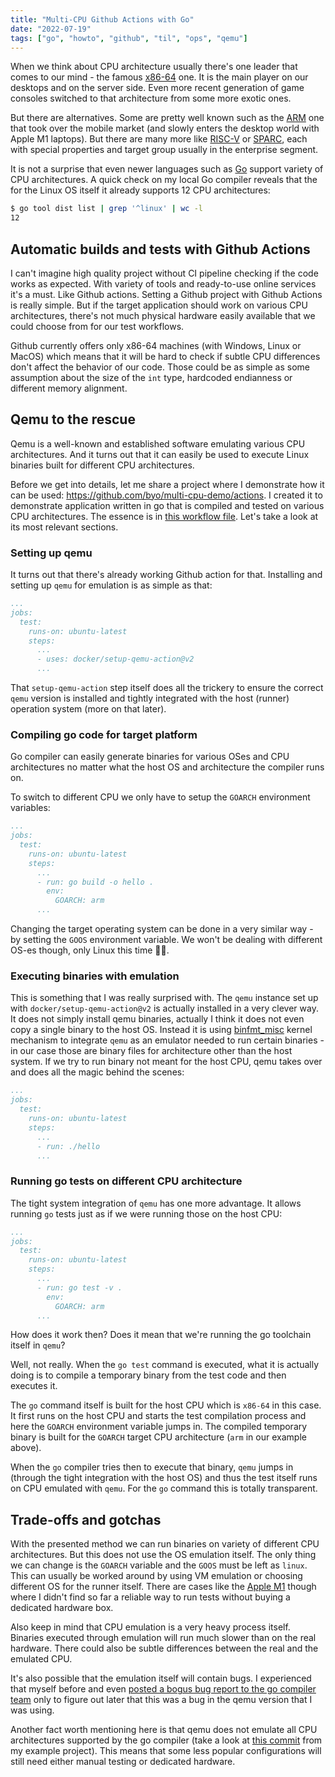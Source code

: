 ```yaml
---
title: "Multi-CPU Github Actions with Go"
date: "2022-07-19"
tags: ["go", "howto", "github", "til", "ops", "qemu"]
---
```


When we think about CPU architecture usually there's one leader that comes to our mind - the famous [x86-64] one. It is the main player on our desktops and on the server side. Even more recent generation of game consoles switched to that architecture from some more exotic ones.

But there are alternatives. Some are pretty well known such as the [ARM] one that took over the mobile market (and slowly enters the desktop world with Apple M1 laptops). But there are many more like [RISC-V] or [SPARC], each with special properties and target group usually in the enterprise segment.

It is not a surprise that even newer languages such as [Go] support variety of CPU architectures. A quick check on my local Go compiler reveals that the for the Linux OS itself it already supports 12 CPU architectures:

```sh
$ go tool dist list | grep '^linux' | wc -l
12
```

[x86-64]: https://en.wikipedia.org/wiki/X86-64
[ARM]: https://en.wikipedia.org/wiki/ARM_architecture_family
[RISC-V]: https://en.wikipedia.org/wiki/RISC-V
[SPARC]: https://en.wikipedia.org/wiki/SPARC
[Go]: https://go.dev

## Automatic builds and tests with Github Actions

I can't imagine high quality project without CI pipeline checking if the code works as expected. With variety of tools and ready-to-use online services it's a must. Like Github actions. Setting a Github project with Github Actions is really simple. But if the target application should work on various CPU architectures, there's not much physical hardware easily available that we could choose from for our test workflows.

Github currently offers only x86-64 machines (with Windows, Linux or MacOS) which means that it will be hard to check if subtle CPU differences don't affect the behavior of our code. Those could be as simple as some assumption about the size of the `int` type, hardcoded endianness or different memory alignment.

## Qemu to the rescue

Qemu is a well-known and established software emulating various CPU architectures. And it turns out that it can easily be used to execute Linux binaries built for different CPU architectures.

Before we get into details, let me share a project where I demonstrate how it can be used: <https://github.com/byo/multi-cpu-demo/actions>. I created it to demonstrate application written in go that is compiled and tested on various CPU architectures. The essence is in [this workflow file][workflow]. Let's take a look at its most relevant sections.

[workflow]: <https://github.com/byo/multi-cpu-demo/blob/main/.github/workflows/test.yml>

### Setting up qemu

It turns out that there's already working Github action for that. Installing and setting up `qemu` for emulation is as simple as that:

```yaml
...
jobs:
  test:
    runs-on: ubuntu-latest
    steps:
      ...
      - uses: docker/setup-qemu-action@v2
      ...
```

That `setup-qemu-action` step itself does all the trickery to ensure the correct `qemu` version is installed and tightly integrated with the host (runner) operation system (more on that later).

### Compiling go code for target platform

Go compiler can easily generate binaries for various OSes and CPU architectures no matter what the host OS and architecture the compiler runs on.

To switch to different CPU we only have to setup the `GOARCH` environment variables:

```yaml
...
jobs:
  test:
    runs-on: ubuntu-latest
    steps:
      ...
      - run: go build -o hello .
        env:
          GOARCH: arm
      ...
```

Changing the target operating system can be done in a very similar way - by setting the `GOOS` environment variable. We won't be dealing with different OS-es though, only Linux this time :penguin::wink:.

### Executing binaries with emulation

This is something that I was really surprised with. The `qemu` instance set up with `docker/setup-qemu-action@v2` is actually installed in a very clever way. It does not simply install qemu binaries, actually I think it does not even copy a single binary to the host OS. Instead it is using [binfmt_misc] kernel mechanism to integrate `qemu` as an emulator needed to run certain binaries - in our case those are binary files for architecture other than the host system. If we try to run binary not meant for the host CPU, qemu takes over and does all the magic behind the scenes:

```yaml
...
jobs:
  test:
    runs-on: ubuntu-latest
    steps:
      ...
      - run: ./hello
      ...
```

[binfmt_misc]: <https://en.wikipedia.org/wiki/Binfmt_misc>

### Running go tests on different CPU architecture

The tight system integration of `qemu` has one more advantage. It allows running `go` tests just as if we were running those on the host CPU:

```yaml
...
jobs:
  test:
    runs-on: ubuntu-latest
    steps:
      ...
      - run: go test -v .
        env:
          GOARCH: arm
      ...
```

How does it work then? Does it mean that we're running the go toolchain itself in `qemu`?

Well, not really. When the `go test` command is executed, what it is actually doing is to compile a temporary binary from the test code and then executes it.

The `go` command itself is built for the host CPU which is `x86-64` in this case. It first runs on the host CPU and starts the test compilation process and here the `GOARCH` environment variable jumps in. The compiled temporary binary is built for the `GOARCH` target CPU architecture (`arm` in our example above).

When the `go` compiler tries then to execute that binary, `qemu` jumps in (through the tight integration with the host OS) and thus the test itself runs on CPU emulated with `qemu`. For the `go` command this is totally transparent.

## Trade-offs and gotchas

With the presented method we can run binaries on variety of different CPU architectures. But this does not use the OS emulation itself. The only thing we can change is the `GOARCH` variable and the `GOOS` must be left as `linux`. This can usually be worked around by using VM emulation or choosing different OS for the runner itself. There are cases like the [Apple M1][apple-m1] though where I didn't find so far a reliable way to run tests without buying a dedicated hardware box.

Also keep in mind that CPU emulation is a very heavy process itself. Binaries executed through emulation will run much slower than on the real hardware. There could also be subtle differences between the real and the emulated CPU.

It's also possible that the emulation itself will contain bugs. I experienced that myself before and even [posted a bogus bug report to the go compiler team][bug-report] only to figure out later that this was a bug in the qemu version that I was using.

Another fact worth mentioning here is that qemu does not emulate all CPU architectures supported by the go compiler (take a look at [this commit][disable-archs] from my example project). This means that some less popular configurations will still need either manual testing or dedicated hardware.

[apple-m1]: <https://en.wikipedia.org/wiki/Apple_M1>
[bug-report]: <https://github.com/golang/go/issues/53797>
[disable-archs]: <https://github.com/byo/multi-cpu-demo/commit/f02266ad6d3a26860876323c78ab0e27d98145e5>
